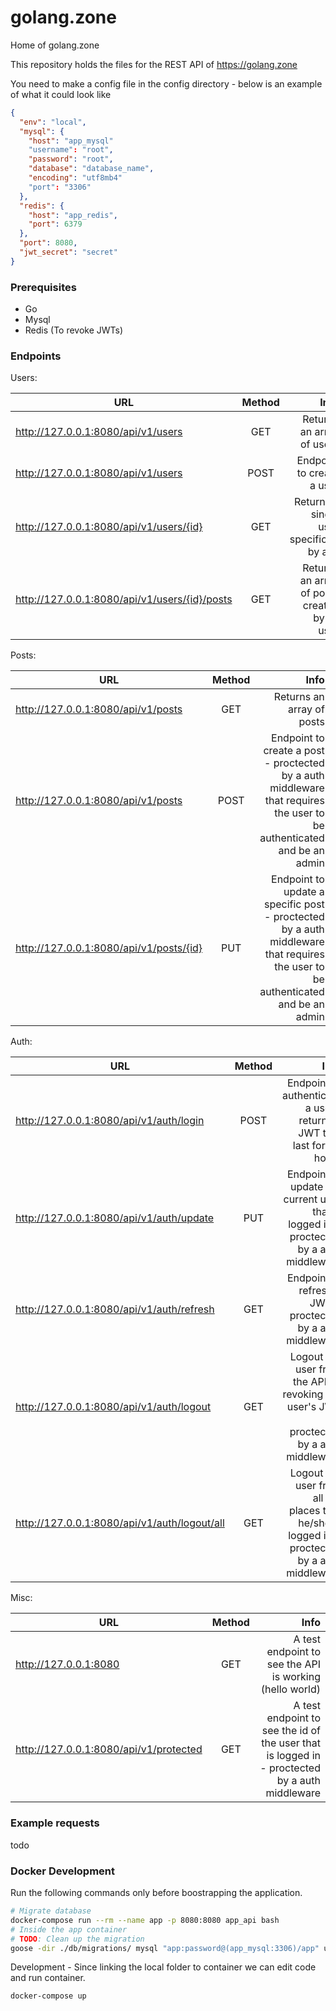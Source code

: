 # golang.zone
Home of golang.zone

This repository holds the files for the REST API of https://golang.zone

You need to make a config file in the config directory - below is an example of what it could look like
```json
{
  "env": "local",
  "mysql": {
    "host": "app_mysql"
    "username": "root",
    "password": "root",
    "database": "database_name",
    "encoding": "utf8mb4"
    "port": "3306"
  },
  "redis": {
    "host": "app_redis",
    "port": 6379
  },
  "port": 8080,
  "jwt_secret": "secret"
}
```

### Prerequisites
- Go
- Mysql
- Redis (To revoke JWTs)

### Endpoints


Users:

| URL        								| Method           	| Info  |
| ------------- 							|:-------------:	| -----:|
| http://127.0.0.1:8080/api/v1/users      			| GET 				| Returns an array of users |
| http://127.0.0.1:8080/api/v1/users      			| POST 				| Endpoint to create a user |
| http://127.0.0.1:8080/api/v1/users/{id}      		| GET 				| Returns a single user specificed by a id |
| http://127.0.0.1:8080/api/v1/users/{id}/posts    	| GET 				| Returns an array of posts created by an user |


Posts:

| URL        									| Method           	| Info  |
| ------------- 								|:-------------:	| -----:|
| http://127.0.0.1:8080/api/v1/posts      		| GET 				| Returns an array of posts |
| http://127.0.0.1:8080/api/v1/posts      		| POST 				| Endpoint to create a post - proctected by a auth middleware that requires the user to be authenticated and be an admin |
| http://127.0.0.1:8080/api/v1/posts/{id}      	| PUT 				| Endpoint to update a specific post - proctected by a auth middleware that requires the user to be authenticated and be an admin |

Auth:

| URL        												| Method           	| Info  |
| ------------- 											|:-------------:	| -----:|
| http://127.0.0.1:8080/api/v1/auth/login      				| POST 				| Endpoint to authenticate a user- returns a JWT that last for 24 hours |
| http://127.0.0.1:8080/api/v1/auth/update      			| PUT 				| Endpoint to update the current user that is logged in - proctected by a auth middleware |
| http://127.0.0.1:8080/api/v1/auth/refresh      			| GET 				| Endpoint to refresh a JWT - proctected by a auth middleware |
| http://127.0.0.1:8080/api/v1/auth/logout      			| GET 				| Logout the user from the API by revoking the user's JWT - proctected by a auth middleware |
| http://127.0.0.1:8080/api/v1/auth/logout/all      		| GET 				| Logout the user from all the places that he/she is logged in - proctected by a auth middleware |


Misc:

| URL        								| Method           	| Info  |
| ------------- 							|:-------------:	| -----:|
| http://127.0.0.1:8080       				| GET 				| A test endpoint to see the API is working (hello world) |
| http://127.0.0.1:8080/api/v1/protected    | GET 				| A test endpoint to see the id of the user that is logged in - proctected by a auth middleware |


### Example requests

todo


### Docker Development
Run the following commands only before boostrapping the application.
```sh
# Migrate database
docker-compose run --rm --name app -p 8080:8080 app_api bash
# Inside the app container
# TODO: Clean up the migration
goose -dir ./db/migrations/ mysql "app:password@(app_mysql:3306)/app" up
```

Development - Since linking the local folder to container we can edit code and run container.
```sh
docker-compose up
```